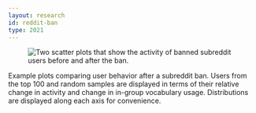 ```yaml
---
layout: research
id: reddit-ban
type: 2021
---
```


<div class="research-banner">
    <figure class="research-hero">
        <img class="research-figure" src="../../assets/png/reddit-ban-hero.png" alt="Two scatter plots that show the activity of banned subreddit users before and after the ban.">
    </figure>
    <p class="research-figure-caption">Example plots comparing user behavior after a subreddit ban. Users from the top 100 and random samples are displayed in terms of their relative change in activity and change in in-group vocabulary usage. Distributions are displayed along each axis for convenience.</p>
</div> 